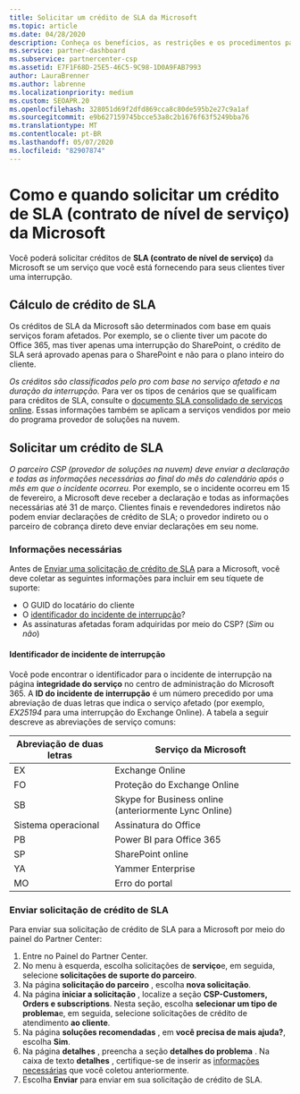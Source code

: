 ```yaml
---
title: Solicitar um crédito de SLA da Microsoft
ms.topic: article
ms.date: 04/28/2020
description: Conheça os benefícios, as restrições e os procedimentos para solicitar um crédito de SLA (contrato de nível de serviço) da Microsoft se seus clientes sofrerem uma interrupção de serviço.
ms.service: partner-dashboard
ms.subservice: partnercenter-csp
ms.assetid: E7F1F68D-25E5-46C5-9C98-1D0A9FAB7993
author: LauraBrenner
ms.author: labrenne
ms.localizationpriority: medium
ms.custom: SEOAPR.20
ms.openlocfilehash: 328051d69f2dfd869cca8c80de595b2e27c9a1af
ms.sourcegitcommit: e9b627159745bcce53a8c2b1676f63f5249bba76
ms.translationtype: MT
ms.contentlocale: pt-BR
ms.lasthandoff: 05/07/2020
ms.locfileid: "82907874"
---
```

# <a name="how-and-when-to-request-a-service-level-agreement-sla-credit-from-microsoft"></a>Como e quando solicitar um crédito de SLA (contrato de nível de serviço) da Microsoft

Você poderá solicitar créditos de **SLA (contrato de nível de serviço)** da Microsoft se um serviço que você está fornecendo para seus clientes tiver uma interrupção.

## <a name="sla-credit-calculation"></a>Cálculo de crédito de SLA

Os créditos de SLA da Microsoft são determinados com base em quais serviços foram afetados. Por exemplo, se o cliente tiver um pacote do Office 365, mas tiver apenas uma interrupção do SharePoint, o crédito de SLA será aprovado apenas para o SharePoint e não para o plano inteiro do cliente.

*Os créditos são classificados pelo pro com base no serviço afetado e na duração da interrupção.* Para ver os tipos de cenários que se qualificam para créditos de SLA, consulte o [documento SLA consolidado de serviços online](http://www.microsoftvolumelicensing.com/DocumentSearch.aspx?Mode=3&DocumentTypeId=37). Essas informações também se aplicam a serviços vendidos por meio do programa provedor de soluções na nuvem.

## <a name="request-an-sla-credit"></a>Solicitar um crédito de SLA

*O parceiro CSP (provedor de soluções na nuvem) deve enviar a declaração e todas as informações necessárias ao final do mês do calendário após o mês em que o incidente ocorreu.* Por exemplo, se o incidente ocorreu em 15 de fevereiro, a Microsoft deve receber a declaração e todas as informações necessárias até 31 de março. Clientes finais e revendedores indiretos não podem enviar declarações de crédito de SLA; o provedor indireto ou o parceiro de cobrança direto deve enviar declarações em seu nome.

### <a name="required-information"></a>Informações necessárias

Antes de [Enviar uma solicitação de crédito de SLA](#submit-sla-credit-request) para a Microsoft, você deve coletar as seguintes informações para incluir em seu tíquete de suporte:

- O GUID do locatário do cliente
- O [identificador do incidente de interrupção](#outage-incident-identifier)?
- As assinaturas afetadas foram adquiridas por meio do CSP? (*Sim* ou *não*)

#### <a name="outage-incident-identifier"></a>Identificador de incidente de interrupção

Você pode encontrar o identificador para o incidente de interrupção na página **integridade do serviço** no centro de administração do Microsoft 365. A **ID do incidente de interrupção** é um número precedido por uma abreviação de duas letras que indica o serviço afetado (por exemplo, *EX25194* para uma interrupção do Exchange Online). A tabela a seguir descreve as abreviações de serviço comuns:

| Abreviação de duas letras | Serviço da Microsoft |
| ----------------------- | ----------------- |
| EX | Exchange Online |
| FO | Proteção do Exchange Online |
| SB | Skype for Business online (anteriormente Lync Online) |
| Sistema operacional | Assinatura do Office |
| PB | Power BI para Office 365 |
| SP | SharePoint online |
| YA | Yammer Enterprise |
| MO | Erro do portal |

### <a name="submit-sla-credit-request"></a>Enviar solicitação de crédito de SLA

Para enviar sua solicitação de crédito de SLA para a Microsoft por meio do painel do Partner Center:

1. Entre no Painel do Partner Center.
2. No menu à esquerda, escolha solicitações de **serviço**e, em seguida, selecione **solicitações de suporte do parceiro**.
3. Na página **solicitação do parceiro** , escolha **nova solicitação**.
4. Na página **iniciar a solicitação** , localize a seção **CSP-Customers, Orders e subscriptions**. Nesta seção, escolha **selecionar um tipo de problema**e, em seguida, selecione solicitações de crédito de atendimento **ao cliente**.
5. Na página **soluções recomendadas** , em **você precisa de mais ajuda?**, escolha **Sim**.
6. Na página **detalhes** , preencha a seção **detalhes do problema** . Na caixa de texto **detalhes** , certifique-se de inserir as [informações necessárias](#required-information) que você coletou anteriormente.
7. Escolha **Enviar** para enviar em sua solicitação de crédito de SLA.
